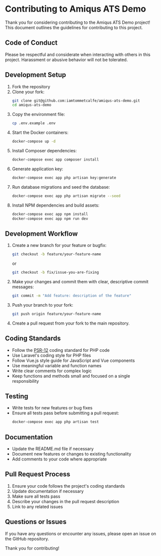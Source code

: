 # Contributing to Amiqus ATS Demo

Thank you for considering contributing to the Amiqus ATS Demo project! This document outlines the guidelines for contributing to this project.

## Code of Conduct

Please be respectful and considerate when interacting with others in this project. Harassment or abusive behavior will not be tolerated.

## Development Setup

1. Fork the repository
2. Clone your fork:
   ```bash
   git clone git@github.com:iamtommetcalfe/amiqus-ats-demo.git
   cd amiqus-ats-demo
   ```
3. Copy the environment file:
   ```bash
   cp .env.example .env
   ```
4. Start the Docker containers:
   ```bash
   docker-compose up -d
   ```
5. Install Composer dependencies:
   ```bash
   docker-compose exec app composer install
   ```
6. Generate application key:
   ```bash
   docker-compose exec app php artisan key:generate
   ```
7. Run database migrations and seed the database:
   ```bash
   docker-compose exec app php artisan migrate --seed
   ```
8. Install NPM dependencies and build assets:
   ```bash
   docker-compose exec app npm install
   docker-compose exec app npm run dev
   ```

## Development Workflow

1. Create a new branch for your feature or bugfix:
   ```bash
   git checkout -b feature/your-feature-name
   ```
   or
   ```bash
   git checkout -b fix/issue-you-are-fixing
   ```

2. Make your changes and commit them with clear, descriptive commit messages:
   ```bash
   git commit -m "Add feature: description of the feature"
   ```

3. Push your branch to your fork:
   ```bash
   git push origin feature/your-feature-name
   ```

4. Create a pull request from your fork to the main repository.

## Coding Standards

- Follow the [PSR-12](https://www.php-fig.org/psr/psr-12/) coding standard for PHP code
- Use Laravel's coding style for PHP files
- Follow Vue.js style guide for JavaScript and Vue components
- Use meaningful variable and function names
- Write clear comments for complex logic
- Keep functions and methods small and focused on a single responsibility

## Testing

- Write tests for new features or bug fixes
- Ensure all tests pass before submitting a pull request:
  ```bash
  docker-compose exec app php artisan test
  ```

## Documentation

- Update the README.md file if necessary
- Document new features or changes to existing functionality
- Add comments to your code where appropriate

## Pull Request Process

1. Ensure your code follows the project's coding standards
2. Update documentation if necessary
3. Make sure all tests pass
4. Describe your changes in the pull request description
5. Link to any related issues

## Questions or Issues

If you have any questions or encounter any issues, please open an issue on the GitHub repository.

Thank you for contributing!
